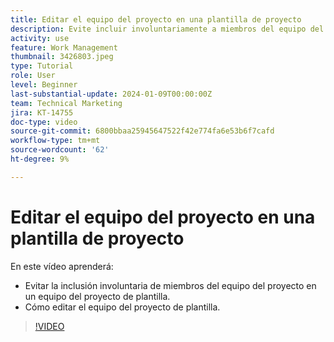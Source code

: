 ```yaml
---
title: Editar el equipo del proyecto en una plantilla de proyecto
description: Evite incluir involuntariamente a miembros del equipo del proyecto en un equipo del proyecto de plantilla aprendiendo a editar el equipo del proyecto de plantilla.
activity: use
feature: Work Management
thumbnail: 3426803.jpeg
type: Tutorial
role: User
level: Beginner
last-substantial-update: 2024-01-09T00:00:00Z
team: Technical Marketing
jira: KT-14755
doc-type: video
source-git-commit: 6800bbaa25945647522f42e774fa6e53b6f7cafd
workflow-type: tm+mt
source-wordcount: '62'
ht-degree: 9%

---
```


# Editar el equipo del proyecto en una plantilla de proyecto

En este vídeo aprenderá:

* Evitar la inclusión involuntaria de miembros del equipo del proyecto en un equipo del proyecto de plantilla.
* Cómo editar el equipo del proyecto de plantilla.

>[!VIDEO](https://video.tv.adobe.com/v/3426803/?quality=12&learn=on)
